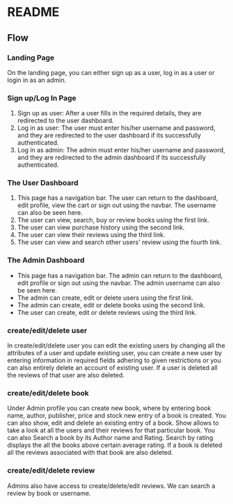 # README

## Flow

### Landing Page
On the landing page, you can either sign up as a user, log in as a user or login in as an admin.

### Sign up/Log In Page
1. Sign up as user: After a user fills in the required details, they are redirected to the user dashboard.
2. Log in as user: The user must enter his/her username and password, and they are redirected to the user dashboard if its successfully authenticated.
3. Log in as admin: The admin must enter his/her username and password, and they are redirected to the admin dashboard if its successfully authenticated.

### The User Dashboard
1. This page has a navigation bar. The user can return to the dashboard, edit profile, view the cart or sign out using the navbar. The username can also be seen here.
2. The user can view, search, buy or review books using the first link.
3. The user can view purchase history using the second link.
4. The user can view their reviews using the third link.
5. The user can view and search other users' review using the fourth link.

### The Admin Dashboard

- This page has a navigation bar. The admin can return to the dashboard, edit profile or sign out using the navbar. The admin username can also be seen here.
- The admin can create, edit or delete users using the first link.
- The admin can create, edit or delete books using the second link.
- The user can create, edit or delete reviews using the third link.

### create/edit/delete user
In create/edit/delete user you can edit the existing users by changing all the attributes of a user and update existing user, you can create a new user by entering information in required fields adhering to given restrictions or you can also entirely delete an account of existing user. If a user is deleted all the reviews of that user are also deleted.

### create/edit/delete book
Under Admin profile you can create new book, where by entering book name, author, publisher, price and stock new entry of a book is created. You can also show, edit and delete an existing entry of a book. Show allows to take a look at all the users and their reviews for that particular book. You can also Search a book by its Author name and Rating. Search by rating displays the all the books above certain average rating. If a book is deleted all the reviews associated with that book are also deleted.

### create/edit/delete review
Admins also have access to create/delete/edit reviews. We can search a review by book or username.

